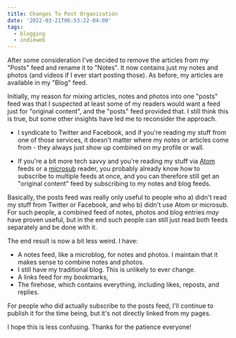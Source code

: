 ```yaml
---
title: Changes To Post Organization
date: '2022-03-21T06:53:22-04:00'
tags:
  - blogging
  - indieweb
---
```


After some consideration I've decided to remove the articles from my "Posts"
feed and rename it to "Notes".  It now contains just my notes and photos
(and videos if I ever start posting those).  As before, my articles are
available in my "Blog" feed.

Initially, my reason for mixing articles, notes and photos into one "posts"
feed was that I suspected at least some of my readers would want a feed just
for "original content", and the "posts" feed provided that.  I still think
this is true, but some other insights have led me to reconsider the
approach.

* I syndicate to Twitter and Facebook, and if you're reading my stuff from
  one of those services, it doesn't matter where my notes or articles come
  from - they always just show up combined on my profile or wall.

* If you're a bit more tech savvy and you're reading my stuff via [Atom][1]
  feeds or a [microsub][2] reader, you probably already know how to subscribe
  to multiple feeds at once, and you can therefore still get an "original
  content" feed by subscribing to my notes and blog feeds.
  
Basically, the posts feed was really only useful to people who a) didn't
read my stuff from Twitter or Facebook, and who b) didn't use Atom or
microsub.  For such people, a combined feed of notes, photos and blog
entries *may* have proven useful, but in the end such people can still just
read both feeds separately and be done with it.

The end result is now a bit less weird.  I have:

* A notes feed, like a microblog, for notes and photos.  I maintain that it
  makes sense to combine notes and photos.
* I still have my traditional blog.  This is unlikely to ever change.
* A links feed for my bookmarks,
* The firehose, which contains everything, including likes, reposts, and
  replies.

For people who did actually subscribe to the posts feed, I'll continue to
publish it for the time being, but it's not directly linked from my pages.

I hope this is less confusing.  Thanks for the patience everyone!

[1]: https://indieweb.org/Atom
[2]: https://indieweb.org/Microsub
